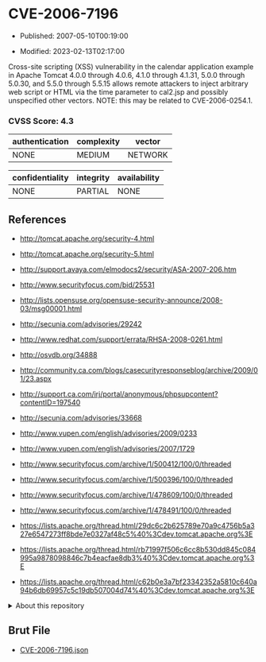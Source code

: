 # CVE-2006-7196

- Published: 2007-05-10T00:19:00

- Modified: 2023-02-13T02:17:00

Cross-site scripting (XSS) vulnerability in the calendar application example in Apache Tomcat 4.0.0 through 4.0.6, 4.1.0 through 4.1.31, 5.0.0 through 5.0.30, and 5.5.0 through 5.5.15 allows remote attackers to inject arbitrary web script or HTML via the time parameter to cal2.jsp and possibly unspecified other vectors. NOTE: this may be related to CVE-2006-0254.1.

### CVSS Score: **4.3**

| authentication | complexity | vector |
| --- | --- | --- |
| NONE | MEDIUM | NETWORK |

| confidentiality | integrity | availability |
| --- | --- | --- |
| NONE | PARTIAL | NONE |

## References

* http://tomcat.apache.org/security-4.html

* http://tomcat.apache.org/security-5.html

* http://support.avaya.com/elmodocs2/security/ASA-2007-206.htm

* http://www.securityfocus.com/bid/25531

* http://lists.opensuse.org/opensuse-security-announce/2008-03/msg00001.html

* http://secunia.com/advisories/29242

* http://www.redhat.com/support/errata/RHSA-2008-0261.html

* http://osvdb.org/34888

* http://community.ca.com/blogs/casecurityresponseblog/archive/2009/01/23.aspx

* http://support.ca.com/irj/portal/anonymous/phpsupcontent?contentID=197540

* http://secunia.com/advisories/33668

* http://www.vupen.com/english/advisories/2009/0233

* http://www.vupen.com/english/advisories/2007/1729

* http://www.securityfocus.com/archive/1/500412/100/0/threaded

* http://www.securityfocus.com/archive/1/500396/100/0/threaded

* http://www.securityfocus.com/archive/1/478609/100/0/threaded

* http://www.securityfocus.com/archive/1/478491/100/0/threaded

* https://lists.apache.org/thread.html/29dc6c2b625789e70a9c4756b5a327e6547273ff8bde7e0327af48c5%40%3Cdev.tomcat.apache.org%3E

* https://lists.apache.org/thread.html/rb71997f506c6cc8b530dd845c084995a9878098846c7b4eacfae8db3%40%3Cdev.tomcat.apache.org%3E

* https://lists.apache.org/thread.html/c62b0e3a7bf23342352a5810c640a94b6db69957c5c19db507004d74%40%3Cdev.tomcat.apache.org%3E

<details>
<summary>About this repository</summary> 

  This repository is part of the project [Live Hack CVE](https://github.com/Live-Hack-CVE). Main website can be found [www.live-hack.org](https://www.live-hack.org) 
  
  Made by [Sn0wAlice](https://github.com/Sn0wAlice) for the people that care about security and need to have a feed of the latest CVEs. Hope you enjoy it, don't forget to star the repo and follow me on [Twitter](https://twitter.com/Sn0wAlice) and [Github](https://github.com/Sn0wAlice). And that is my [personnal website](https://www.alice-snow.me/)

  - [Home Page](https://github.com/Live-Hack-CVE)
  - [Framework](https://github.com/Live-Hack-CVE/cve-framework)
  - [CVE database](https://github.com/Live-Hack-CVE/full_database)
  - [Changelog](https://github.com/Live-Hack-CVE/Changelog)
</details>

## Brut File

* [CVE-2006-7196.json](https://raw.githubusercontent.com/Live-Hack-CVE/full_database/main/cves/2006/CVE-2006-7196.json)

